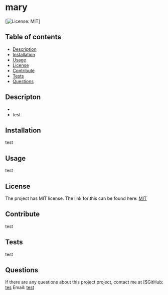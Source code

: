 # mary
  [![License: MIT](https://img.shields.io/badge/License-MIT-yellow.svg)] 

## Table of contents
- [Description](#description)
- [Installation](#installation)
- [Usage](#usage)
- [License](#license)
- [Contribute](#contribute)
- [Tests](#tests)
- [Questions](#questions)

## Descripton
  - 
  - test
  
## Installation
  test

## Usage 
  test
  ## License
The project has MIT license. The link for this can be found here: [MIT](https://opensource.org/licenses/MIT)

## Contribute 
  test
  
## Tests
  test

## Questions

  If there are any questions about this project project, contact me at
  [$GitHub: [tes](https://github.com/tes)
  Email: [test](mailto:test)
  